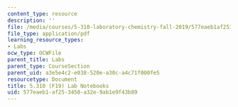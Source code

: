 ```yaml
---
content_type: resource
description: ''
file: /media/courses/5-310-laboratory-chemistry-fall-2019/577eaeb1af253450a32e9ab1e9f43b89_MIT5_310F19_notebook.pdf
file_type: application/pdf
learning_resource_types:
- Labs
ocw_type: OCWFile
parent_title: Labs
parent_type: CourseSection
parent_uid: a3e5e4c2-e038-520e-a30c-a4c71f000fe5
resourcetype: Document
title: 5.310 (F19) Lab Notebooks
uid: 577eaeb1-af25-3450-a32e-9ab1e9f43b89
---
```

